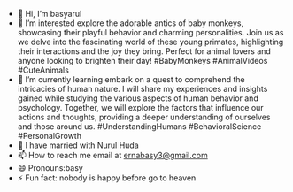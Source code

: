 - 👋 Hi, I’m basyarul
- 👀 I’m interested explore the adorable antics of baby monkeys, showcasing their playful behavior and charming personalities. Join us as we delve into the fascinating world of these young primates, highlighting their interactions and the joy they bring. Perfect for animal lovers and anyone looking to brighten their day! #BabyMonkeys #AnimalVideos #CuteAnimals
- 🌱 I’m currently learning embark on a quest to comprehend the intricacies of human nature. I will share my experiences and insights gained while studying the various aspects of human behavior and psychology. Together, we will explore the factors that influence our actions and thoughts, providing a deeper understanding of ourselves and those around us. #UnderstandingHumans #BehavioralScience #PersonalGrowth
- 💞️ I have married with Nurul Huda
- 📫 How to reach me email at ernabasy3@gmail.com
- 😄 Pronouns:basy
 - ⚡ Fun fact: nobody is happy before go to heaven
